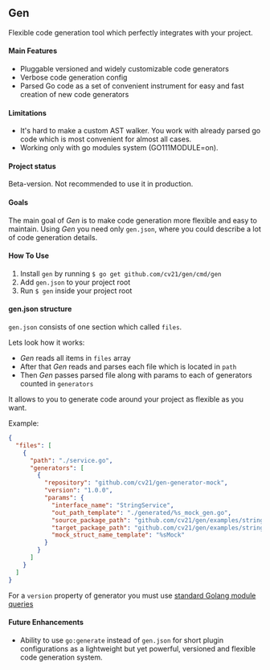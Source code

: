 Gen
--
Flexible code generation tool which perfectly integrates with your project.

#### Main Features
- Pluggable versioned and widely customizable code generators
- Verbose code generation config
- Parsed Go code as a set of convenient instrument for easy and fast creation of new code generators

#### Limitations
- It's hard to make a custom AST walker. You work with already parsed go code which is most convenient for almost all cases.
- Working only with go modules system (GO111MODULE=on).

#### Project status
Beta-version. Not recommended to use it in production.

#### Goals
The main goal of *Gen* is to make code generation more flexible and easy to maintain. 
Using *Gen* you need only `gen.json`, where you could describe a lot of code generation details.

#### How To Use

1. Install `gen` by running `$ go get github.com/cv21/gen/cmd/gen`
2. Add `gen.json` to your project root
3. Run `$ gen` inside your project root

#### gen.json structure

`gen.json` consists of one section which called `files`.

Lets look how it works: 
- *Gen* reads all items in `files` array
- After that *Gen* reads and parses each file which is located in `path`
- Then *Gen* passes parsed file along with params to each of generators counted in `generators`

It allows to you to generate code around your project as flexible as you want. 

Example:

```json
{
  "files": [
    {
      "path": "./service.go",
      "generators": [
        {
          "repository": "github.com/cv21/gen-generator-mock",
          "version": "1.0.0",
          "params": {
            "interface_name": "StringService",
            "out_path_template": "./generated/%s_mock_gen.go",
            "source_package_path": "github.com/cv21/gen/examples/stringsvc",
            "target_package_path": "github.com/cv21/gen/examples/stringsvc/generated",
            "mock_struct_name_template": "%sMock"
          }
        }
      ]
    }
  ]
}

```

For a `version` property of generator you must use [standard Golang module queries](https://tip.golang.org/cmd/go/#hdr-Module_queries)

#### Future Enhancements

- Ability to use `go:generate` instead of `gen.json` for short plugin configurations as a lightweight but yet powerful, versioned and flexible code generation system.